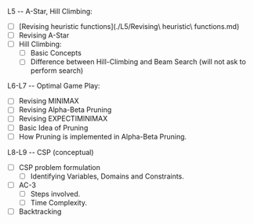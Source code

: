 L5 -- A-Star, Hill Climbing:

- [ ] [Revising heuristic functions](./L5/Revising\ heuristic\ functions.md)
- [ ] Revising A-Star 
- [ ] Hill Climbing:
    - [ ] Basic Concepts
    - [ ] Difference between Hill-Climbing and Beam Search (will not ask to perform search)

L6-L7 -- Optimal Game Play:

- [ ] Revising MINIMAX
- [ ] Revising Alpha-Beta Pruning
- [ ] Revising EXPECTIMINIMAX
- [ ] Basic Idea of Pruning
- [ ] How Pruning is implemented in Alpha-Beta Pruning.

L8-L9 -- CSP (conceptual)

- [ ] CSP problem formulation
    - [ ] Identifying Variables, Domains and Constraints.
- [ ] AC-3
    - [ ] Steps involved.
    - [ ] Time Complexity.
- [ ] Backtracking